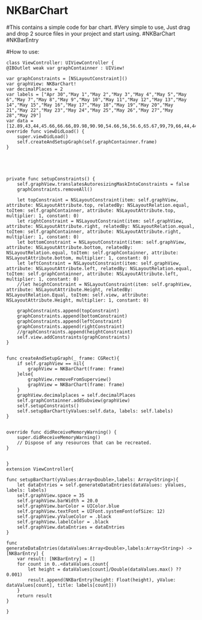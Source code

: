 # NKBarChart
#This contains a simple code for bar chart.
#Very simple to use, Just drag and drop 2 source files in your project and start using.
#NKBarChart
#NKBarEntry

#How to use:
	
	class ViewController: UIViewController {
    @IBOutlet weak var graphContainner : UIView!

    var graphConstraints = [NSLayoutConstraint]()
    var graphView: NKBarChart!
    var decimalPlaces = 2
    var labels = ["Apr 30","May 1","May 2","May 3","May 4","May 5","May 6","May 7","May 8","May 9","May 10","May 11","May 12","May 13","May 14","May 15","May 16","May 17","May 18","May 19","May 20","May 21","May 22","May 23","May 24","May 25","May 26","May 27","May 28","May 29"]
    var data = [12.89,43,44,45.66,66.66,89.98,90.90,54.66,56,56.6,65.67,99,79,66,44,44,5,6,88,23,54.5,66,75,67,6.78,55,67.7,67.66,78.89,90]
    override func viewDidLoad() {
        super.viewDidLoad()
        self.createAndSetupGraph(self.graphContainner.frame)
    }





    private func setupConstraints() {
        self.graphView.translatesAutoresizingMaskIntoConstraints = false
        graphConstraints.removeAll()

        let topConstraint = NSLayoutConstraint(item: self.graphView, attribute: NSLayoutAttribute.top, relatedBy: NSLayoutRelation.equal, toItem: self.graphContainner, attribute: NSLayoutAttribute.top, multiplier: 1, constant: 0)
        let rightConstraint = NSLayoutConstraint(item: self.graphView, attribute: NSLayoutAttribute.right, relatedBy: NSLayoutRelation.equal, toItem: self.graphContainner, attribute: NSLayoutAttribute.right, multiplier: 1, constant: 0)
        let bottomConstraint = NSLayoutConstraint(item: self.graphView, attribute: NSLayoutAttribute.bottom, relatedBy: NSLayoutRelation.equal, toItem: self.graphContainner, attribute: NSLayoutAttribute.bottom, multiplier: 1, constant: 0)
        let leftConstraint = NSLayoutConstraint(item: self.graphView, attribute: NSLayoutAttribute.left, relatedBy: NSLayoutRelation.equal, toItem: self.graphContainner, attribute: NSLayoutAttribute.left, multiplier: 1, constant: 0)
        //let heightConstraint = NSLayoutConstraint(item: self.graphView, attribute: NSLayoutAttribute.Height, relatedBy: NSLayoutRelation.Equal, toItem: self.view, attribute: NSLayoutAttribute.Height, multiplier: 1, constant: 0)

        graphConstraints.append(topConstraint)
        graphConstraints.append(bottomConstraint)
        graphConstraints.append(leftConstraint)
        graphConstraints.append(rightConstraint)
        //graphConstraints.append(heightConstraint)
        self.view.addConstraints(graphConstraints)
    }


    func createAndSetupGraph(_ frame: CGRect){
        if self.graphView == nil{
            graphView = NKBarChart(frame: frame)
        }else{
            graphView.removeFromSuperview()
            graphView = NKBarChart(frame: frame)
        }
        graphView.decimalplaces = self.decimalPlaces
        self.graphContainner.addSubview(graphView)
        self.setupConstraints()
        self.setupBarChart(yValues:self.data, labels: self.labels)
    }


    override func didReceiveMemoryWarning() {
        super.didReceiveMemoryWarning()
        // Dispose of any resources that can be recreated.
    }


	}
	extension ViewController{

    func setupBarChart(yValues:Array<Double>,labels: Array<String>){
        let dataEntries = self.generateDataEntries(dataValues: yValues, labels: labels)
        self.graphView.space = 35
        self.graphView.barWidth = 20.0
        self.graphView.barColor = UIColor.blue
        self.graphView.textFont = UIFont.systemFont(ofSize: 12)
        self.graphView.yValueColor = .black
        self.graphView.labelColor = .black
        self.graphView.dataEntries = dataEntries
    }

    func generateDataEntries(dataValues:Array<Double>,labels:Array<String>) -> [NKBarEntry] {
        var result: [NKBarEntry] = []
        for count in 0..<dataValues.count{
            let height = dataValues[count]/Double(dataValues.max() ?? 0.001)
            result.append(NKBarEntry(height: Float(height), yValue: dataValues[count], title: labels[count]))
        }
        return result
    }

	}






		
